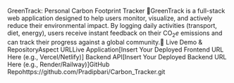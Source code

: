 GreenTrack: Personal Carbon Footprint Tracker 🌿GreenTrack is a full-stack web application designed to help users monitor, visualize, and actively reduce their environmental impact. By logging daily activities (transport, diet, energy), users receive instant feedback on their $\text{CO}_2e$ emissions and can track their progress against a global community.🚀 
Live Demo & RepositoryAspect
URLLive Application[Insert Your Deployed Frontend URL Here (e.g., Vercel/Netlify)]
Backend API[Insert Your Deployed Backend URL Here (e.g., Render/Railway)]GitHub Repohttps://github.com/Pradipbari/Carbon_Tracker.git
